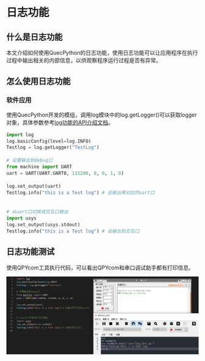 # 日志功能
## 什么是日志功能

本文介绍如何使用QuecPython的日志功能，使用日志功能可以让应用程序在执行过程中输出相关的内部信息，以供观察程序运行过程是否有异常。

## 怎么使用日志功能

### 软件应用

使用QuecPython开发的模组，调用log模块中的log.getLogger()可以获取logger对象，具体参数参考[log功能的API介绍文档](/../../API_reference/zh/QuecPython组件库/log.html)。

```python
import log
log.basicConfig(level=log.INFO)
Testlog = log.getLogger("TestLog")

# 设置输出到debug口
from machine import UART
uart = UART(UART.UART0, 115200, 8, 0, 1, 0)

log.set_output(uart)
Testlog.info("this is a Test log") # 会输出带对应的uart口


# 从uart口切换成交互口输出
import usys
log.set_output(usys.stdout)
Testlog.info("this is a Test log") # 会输出到交互口
```


## 日志功能测试

使用QPYcom工具执行代码，可以看出QPYcom和串口调试助手都有打印信息。

![image-20230321153800938](..\media\日志功能\日志功能01.png)